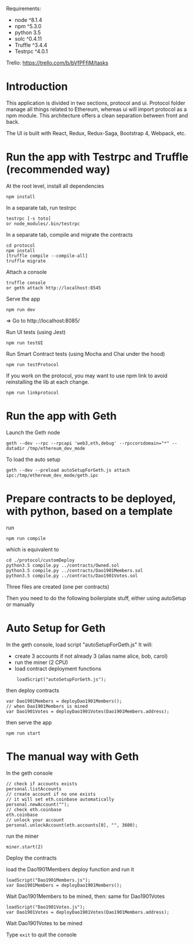 Requirements:
- node ^8.1.4
- npm ^5.3.0
- python 3.5
- solc ^0.4.11
- Truffle ^3.4.4
- Testrpc ^4.0.1

Trello: https://trello.com/b/bVfPFfjM/tasks

Introduction
============

This application is divided in two sections, protocol and ui.
Protocol folder manage all things related to Ethereum, whereas ui will import protocol as a npm module.
This architecture offers a clean separation between front and back.

The UI is built with React, Redux, Redux-Saga, Bootstrap 4, Webpack, etc.
    

Run the app with Testrpc and Truffle (recommended way)
======================================================

At the root level, install all dependencies

    npm install

In a separate tab, run testrpc

    testrpc [-s toto]
    or node_modules/.bin/testrpc
    
In a separate tab, compile and migrate the contracts

    cd protocol
    npm install
    [truffle compile --compile-all]
    truffle migrate

Attach a console

    truffle console
    or geth attach http://localhost:8545

Serve the app

    npm run dev

=> Go to http://localhost:8085/

Run UI tests (using Jest)

    npm run testUI

Run Smart Contract tests (using Mocha and Chai under the hood)

    npm run testProtocol
    
    
If you work on the protocol, you may want to use npm link to avoid reinstalling the lib at each change.
    
    npm run linkprotocol
    
    

Run the app with Geth
=====================

Launch the Geth node

    geth --dev --rpc --rpcapi 'web3,eth,debug' --rpccorsdomain="*" --datadir /tmp/ethereum_dev_mode

To load the auto setup

    geth --dev --preload autoSetupForGeth.js attach ipc:/tmp/ethereum_dev_mode/geth.ipc
    

Prepare contracts to be deployed, with python, based on a template 
==================================================================
run

    npm run compile

which is equivalent to

    cd ./protocol/customDeploy
    python3.5 compile.py ../contracts/Owned.sol
    python3.5 compile.py ../contracts/Dao1901Members.sol
    python3.5 compile.py ../contracts/Dao1901Votes.sol

Three files are created (one per contracts)

Then you need to do the following boilerplate stuff, either using autoSetup or manually


Auto Setup for Geth
===================
In the geth console,
load script "autoSetupForGeth.js"
It will:
 - create 3 accounts if not already 3 (alias name alice, bob, carol)
 - run the miner (2 CPU)
 - load contract deployment functions

```
    loadScript("autoSetupForGeth.js");
```

then deploy contracts

    var Dao1901Members = deployDao1901Members();
    // when Dao1901Members is mined
    var Dao1901Votes = deployDao1901Votes(Dao1901Members.address);

then serve the app

    npm run start


The manual way with Geth
========================
In the geth console

    // check if accounts exists
    personal.listAccounts 
    // create account if no one exists
    // it will set eth.coinbase automatically
    personal.newAccount("");
    // check eth.coinbase
    eth.coinbase
    // unlock your account
    personal.unlockAccount(eth.accounts[0], "", 3600);
    
run the miner 

    miner.start(2)
    
Deploy the contracts

load the Dao1901Members deploy function and run it

    loadScript("Dao1901Members.js");
    var Dao1901Members = deployDao1901Members();

Wait Dao1901Members to be mined, then:
same for Dao1901Votes

    loadScript("Dao1901Votes.js");
    var Dao1901Votes = deployDao1901Votes(Dao1901Members.address);
    
Wait Dao1901Votes to be mined

Type `exit` to quit the console 